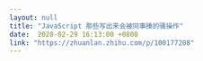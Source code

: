 ```yaml
---
layout: null
title: "JavaScript 那些写出来会被同事揍的骚操作"
date:  2020-02-29 16:13:00 +0800
link: "https://zhuanlan.zhihu.com/p/100177208"
---
```

